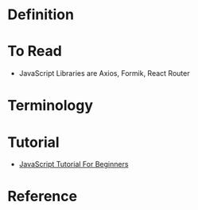 # Definition

# To Read
* JavaScript Libraries are Axios, Formik, React Router

# Terminology

# Tutorial
* [JavaScript Tutorial For Beginners](https://www.youtube.com/watch?v=6TZdD-FR6CY)

# Reference

